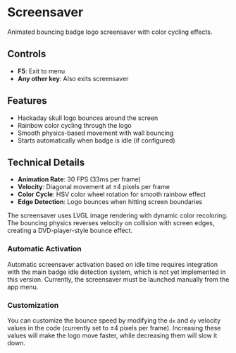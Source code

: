 # Screensaver

Animated bouncing badge logo screensaver with color cycling effects.

## Controls

- **F5**: Exit to menu
- **Any other key**: Also exits screensaver

## Features

- Hackaday skull logo bounces around the screen
- Rainbow color cycling through the logo
- Smooth physics-based movement with wall bouncing
- Starts automatically when badge is idle (if configured)

## Technical Details

- **Animation Rate**: 30 FPS (33ms per frame)
- **Velocity**: Diagonal movement at ±4 pixels per frame
- **Color Cycle**: HSV color wheel rotation for smooth rainbow effect
- **Edge Detection**: Logo bounces when hitting screen boundaries

The screensaver uses LVGL image rendering with dynamic color recoloring. The bouncing physics reverses velocity on collision with screen edges, creating a DVD-player-style bounce effect.

### Automatic Activation
Automatic screensaver activation based on idle time requires integration with the main badge idle detection system, which is not yet implemented in this version. Currently, the screensaver must be launched manually from the app menu.

### Customization
You can customize the bounce speed by modifying the `dx` and `dy` velocity values in the code (currently set to ±4 pixels per frame). Increasing these values will make the logo move faster, while decreasing them will slow it down.
